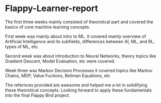 # Flappy-Learner-report
The first three weeks mainly consisted of theorotical part and covered the basics of core machine learning concepts.

First week was mainly about intro to ML. It covered mainly overview of Artificial Intelligence and its subfields, differences between AI, ML, and RL, types of ML, etc. 

Second week was about introduction to Neural Networks, theory topics like Gradient Descent, Model Evaluation, etc were covered.

Week three was Markov Decision Processes it covered topics like Markov Chains, MDP, Value Fuctions, Beliman Equations, etc

The refernces provided are awesome and helped me a lot in solidifying these theorotical concepts. Looking forward to apply these fundamentals into the final Flappy Bird project.
